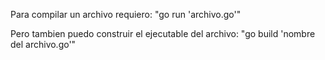 Para compilar un archivo requiero: "go run 'archivo.go'"

Pero tambien puedo construir el ejecutable del archivo: "go build 'nombre del archivo.go'"

